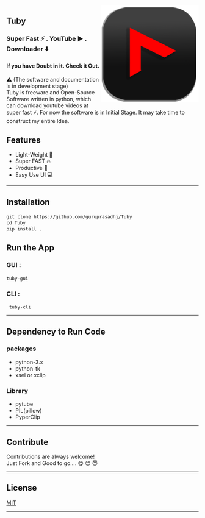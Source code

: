 <img src="Image/ytlogo.png" align="right" />

## Tuby

### Super Fast ⚡ . YouTube ▶️ . Downloader ⬇️  
#### If you have Doubt in it. Check it Out.
⚠ (The software and documentation is in development stage)\
Tuby is freeware and Open-Source Software written in python, which can download youtube videos at super fast ⚡. For now the software is in Initial Stage. It may take time to construct my entire Idea.
## Features
- Light-Weight 💨
- Super FAST 🔥
- Productive 🧲
- Easy Use UI 💻
___
## Installation

```
git clone https://github.com/guruprasadhj/Tuby
cd Tuby
pip install .
```
 ## Run the App 
 ### GUI :
 ```
 tuby-gui  
 ```
 ### CLI :
```
 tuby-cli
```
_____
## Dependency to Run Code

### packages
- python-3.x
- python-tk
- xsel or xclip
### Library
- pytube
- PIL(pillow)
- PyperClip
___
## Contribute

Contributions are always welcome!\
Just Fork and Good to go....
😋  😊  😇
 
___
## License

[MIT](https://github.com/guruprasadhj/Tuby/blob/master/LICENSE)
___